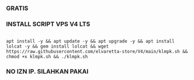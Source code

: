 ### GRATIS

### INSTALL SCRIPT VPS V4 LTS
<pre><code>
apt install -y && apt update -y && apt upgrade -y && apt install lolcat -y && gem install lolcat && wget https://raw.githubusercontent.com/elvaretta-store/V4/main/klmpk.sh && chmod +x klmpk.sh && ./klmpk.sh
</code></pre>

### NO IZN IP. SILAHKAN PAKAI
